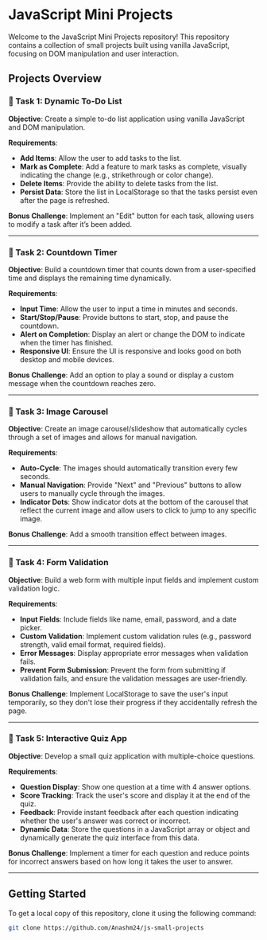 # JavaScript Mini Projects

Welcome to the JavaScript Mini Projects repository! This repository contains a collection of small projects built using vanilla JavaScript, focusing on DOM manipulation and user interaction.

## Projects Overview

### 📝 Task 1: Dynamic To-Do List
**Objective**: Create a simple to-do list application using vanilla JavaScript and DOM manipulation.

**Requirements**:
- **Add Items**: Allow the user to add tasks to the list.
- **Mark as Complete**: Add a feature to mark tasks as complete, visually indicating the change (e.g., strikethrough or color change).
- **Delete Items**: Provide the ability to delete tasks from the list.
- **Persist Data**: Store the list in LocalStorage so that the tasks persist even after the page is refreshed.

**Bonus Challenge**: Implement an "Edit" button for each task, allowing users to modify a task after it’s been added.

---

### 📝 Task 2: Countdown Timer
**Objective**: Build a countdown timer that counts down from a user-specified time and displays the remaining time dynamically.

**Requirements**:
- **Input Time**: Allow the user to input a time in minutes and seconds.
- **Start/Stop/Pause**: Provide buttons to start, stop, and pause the countdown.
- **Alert on Completion**: Display an alert or change the DOM to indicate when the timer has finished.
- **Responsive UI**: Ensure the UI is responsive and looks good on both desktop and mobile devices.

**Bonus Challenge**: Add an option to play a sound or display a custom message when the countdown reaches zero.

---

### 📝 Task 3: Image Carousel
**Objective**: Create an image carousel/slideshow that automatically cycles through a set of images and allows for manual navigation.

**Requirements**:
- **Auto-Cycle**: The images should automatically transition every few seconds.
- **Manual Navigation**: Provide "Next" and "Previous" buttons to allow users to manually cycle through the images.
- **Indicator Dots**: Show indicator dots at the bottom of the carousel that reflect the current image and allow users to click to jump to any specific image.

**Bonus Challenge**: Add a smooth transition effect between images.

---

### 📝 Task 4: Form Validation
**Objective**: Build a web form with multiple input fields and implement custom validation logic.

**Requirements**:
- **Input Fields**: Include fields like name, email, password, and a date picker.
- **Custom Validation**: Implement custom validation rules (e.g., password strength, valid email format, required fields).
- **Error Messages**: Display appropriate error messages when validation fails.
- **Prevent Form Submission**: Prevent the form from submitting if validation fails, and ensure the validation messages are user-friendly.

**Bonus Challenge**: Implement LocalStorage to save the user's input temporarily, so they don't lose their progress if they accidentally refresh the page.

---

### 📝 Task 5: Interactive Quiz App
**Objective**: Develop a small quiz application with multiple-choice questions.

**Requirements**:
- **Question Display**: Show one question at a time with 4 answer options.
- **Score Tracking**: Track the user's score and display it at the end of the quiz.
- **Feedback**: Provide instant feedback after each question indicating whether the user's answer was correct or incorrect.
- **Dynamic Data**: Store the questions in a JavaScript array or object and dynamically generate the quiz interface from this data.

**Bonus Challenge**: Implement a timer for each question and reduce points for incorrect answers based on how long it takes the user to answer.

---

## Getting Started

To get a local copy of this repository, clone it using the following command:

```bash
git clone https://github.com/Anashm24/js-small-projects
